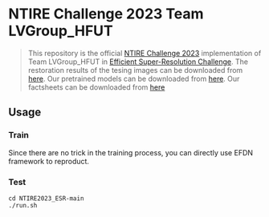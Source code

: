 # NTIRE Challenge 2023 Team LVGroup_HFUT

> This repository is the official [NTIRE Challenge 2023](https://cvlai.net/ntire/2023/#) implementation of Team LVGroup_HFUT in [Efficient Super-Resolution Challenge](https://codalab.lisn.upsaclay.fr/competitions/10256).
> The restoration results of the tesing images can be downloaded from [here](https://pan.baidu.com/s/1rcbNM8tjZePtZ-Rnqn1mFg?pwd=4n5j).
Our pretrained models can be downloaded from [here](https://pan.baidu.com/s/1RhWVzpOSjAnfVtPQNzKC6w?pwd=5d0y). Our factsheets can be downloaded from [here](https://pan.baidu.com/s/1XK1gfyR0_3SYte8mo6aVVg?pwd=2qx7)
## Usage
### Train
Since there are no trick in the training process, you can directly use EFDN framework to reproduct.
### Test
```
cd NTIRE2023_ESR-main
./run.sh
```

